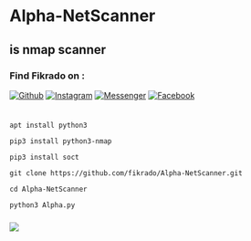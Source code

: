 # Alpha-NetScanner
## is nmap scanner

### Find Fikrado on :
[![Github](https://img.shields.io/badge/Github-fikrado-yellow?style=for-the-badge&logo=github)](https://github.com/fikrado)
[![Instagram](https://img.shields.io/badge/IG-%40mr__yahye-red?style=for-the-badge&logo=instagram)](https://www.instagram.com/mr__yahe)
[![Messenger](https://img.shields.io/badge/telegram-blue?style=for-the-badge&logo=telegram)](https://t.me/fikrado_hacker)
[![Facebook](https://img.shields.io/badge/facebook-black?style=for-the-badge&logo=Facebook)](https://facebook.com/fikrado4048063)

### 
```

apt install python3

pip3 install python3-nmap

pip3 install soct

git clone https://github.com/fikrado/Alpha-NetScanner.git

cd Alpha-NetScanner

python3 Alpha.py 

```
### 
<img src="https://i.pinimg.com/originals/81/02/00/8102005e77abd08cd35453d22e23d1a7.png ">
